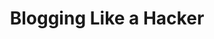 ---
title: Blogging Like a Hacker
lang: zh_CN
home: true
heroImage: /imgs/logo.png
actionText: 进入 →
actionLink: /home/
features:
- title: 兴趣
  details: 研究自己不太熟悉的东西让人很兴奋也很苦恼。
- title: 提升能力
  details: 学习从兴趣开始，兴趣就是对真理的一点点好奇。
- title: 好奇
  details: 好奇的很。
---